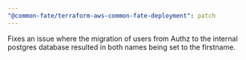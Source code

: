```yaml
---
"@common-fate/terraform-aws-common-fate-deployment": patch
---
```


Fixes an issue where the migration of users from Authz to the internal postgres database resulted in both names being set to the firstname.
